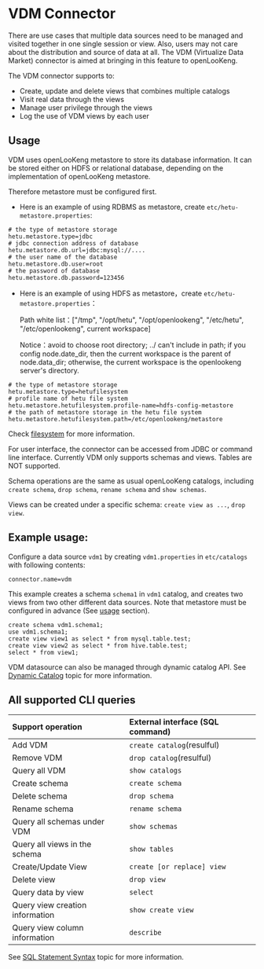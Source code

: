 
# VDM Connector

There are use cases that multiple data sources need to be managed and visited together in one single session or view. Also, users may not care about the distribution and source of data at all. The VDM  (Virtualize Data Market) connector is aimed at bringing in this feature to openLooKeng.

The VDM connector supports to:

- Create, update and delete views that combines multiple catalogs
- Visit real data through the views
- Manage user privilege through the views
- Log the use of VDM views by each user

## Usage

VDM uses openLooKeng metastore to store its database information. It can be stored either on HDFS or relational database, depending on the implementation of openLooKeng metastore. 

Therefore metastore must be configured first. 
* Here is an example of using RDBMS as metastore, create `etc/hetu-metastore.properties`:
```
# the type of metastore storage
hetu.metastore.type=jdbc
# jdbc connection address of database
hetu.metastore.db.url=jdbc:mysql://....
# the user name of the database
hetu.metastore.db.user=root
# the password of database 
hetu.metastore.db.password=123456
```
* Here is an example of using HDFS as metastore，create `etc/hetu-metastore.properties`：

    Path white list：["/tmp", "/opt/hetu", "/opt/openlookeng", "/etc/hetu", "/etc/openlookeng", current workspace]
    
    Notice：avoid to choose root directory; ../ can't include in path; if you config node.date_dir, then the current workspace is the parent of node.data_dir;
    otherwise, the current workspace is the openlookeng server's directory.

```
# the type of metastore storage
hetu.metastore.type=hetufilesystem
# profile name of hetu file system
hetu.metastore.hetufilesystem.profile-name=hdfs-config-metastore
# the path of metastore storage in the hetu file system
hetu.metastore.hetufilesystem.path=/etc/openlookeng/metastore
```    
Check [filesystem](../develop/filesystem.html) for more information.

For user interface, the connector can be accessed from JDBC or command line interface. Currently VDM only supports schemas and views. Tables are NOT supported.

Schema operations are the same as usual openLooKeng catalogs, including `create schema`, `drop schema`, `rename schema` and `show schemas`. 

Views can be created under a specific schema: `create view as ...`, `drop view`.

## Example usage:

Configure a data source `vdm1` by creating `vdm1.properties` in `etc/catalogs` with following contents:

    connector.name=vdm

This example creates a schema `schema1` in `vdm1` catalog, and creates two views from two other different data sources. Note that metastore must be configured in advance (See [usage](./vdm.html#usage) section).

    create schema vdm1.schema1;
    use vdm1.schema1;
    create view view1 as select * from mysql.table.test;
    create view view2 as select * from hive.table.test;
    select * from view1;

VDM datasource can also be managed through dynamic catalog API. See [Dynamic Catalog](../admin/dynamic-catalog.html) topic for more information.

## All supported CLI queries

| Support operation               | External interface (SQL command) |
| :------------------------------ | :------------------------------- |
| Add VDM                         | `create catalog`(resulful)       |
| Remove VDM                      | `drop catalog`(resulful)         |
| Query all VDM                   | `show catalogs`                  |
| Create schema                   | `create schema`                  |
| Delete schema                   | `drop schema`                    |
| Rename schema                   | `rename schema`                  |
| Query all schemas under VDM     | `show schemas`                   |
| Query all views in the schema   | `show tables`                    |
| Create/Update View              | `create [or replace] view`       |
| Delete view                     | `drop view`                      |
| Query data by view              | `select`             |
| Query view creation information | `show create view`               |
| Query view column information   | `describe`                      |
See [SQL Statement Syntax](../sql.html) topic for more information.
